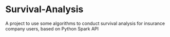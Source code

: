 # Survival-Analysis
A project to use some algorithms to conduct survival analysis for insurance company users, based on Python Spark API
